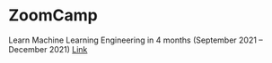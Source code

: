 # ZoomCamp
Learn Machine Learning Engineering in 4 months (September 2021 – December 2021)
[Link](https://github.com/alexeygrigorev/mlbookcamp-code/tree/master/course-zoomcamp)
